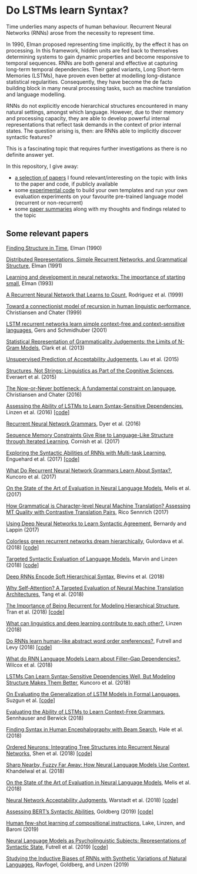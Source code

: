 # Do LSTMs learn Syntax?

Time underlies many aspects of human behaviour. Recurrent Neural Networks (RNNs) arose from the necessity to represent time. 

In 1990, Elman proposed representing time implicitly, by the effect it has on processing. In this framework, hidden units are fed back to themselves determining systems to gain dynamic properties and become responsive to temporal sequences. RNNs are both general and effective at capturing long-term temporal dependencies. Their gated variants, Long Short-term Memories (LSTMs), have proven even better at modelling long-distance statistical regularities. Consequently, they have become the de facto building block in many neural processing tasks, such as machine translation and language modelling.

RNNs do not explicitly encode hierarchical structures encountered in many natural settings, amongst which language. However, due to their memory and processing capacity, they are able to develop powerful internal representations that reflect task demands in the context of prior internal states. The question arising is, then: are RNNs able to implicitly discover syntactic features?

This is a fascinating topic that requires further investigations as there is no definite answer yet.

In this repository, I give away:
 - [a selection of papers](some-relevant-papers) I found relevant/interesting on the topic with links to the paper and code, if publicly available
 - some [experimental code](experiments) to build your own templates and run your own evaluation experiments on your favourite pre-trained language model (recurrent or non-recurrent)
 - some [paper summaries](paper-summaries) along with my thoughts and findings related to the topic

## Some relevant papers

[Finding Structure in Time](https://crl.ucsd.edu/~elman/Papers/fsit.pdf), Elman (1990)

[Distributed Representations, Simple Recurrent Networks, and Grammatical Structure](https://link.springer.com/content/pdf/10.1023/A:1022699029236.pdf), Elman (1991)

[Learning and development in neural networks: The importance of starting small](http://citeseerx.ist.psu.edu/viewdoc/download?doi=10.1.1.128.4487&rep=rep1&type=pdf), Elman (1993)

[A Recurrent Neural Network that Learns to Count](http://fuzzy.cs.ovgu.de/publications/other/RodWilElm99.pdf), Rodriguez et al. (1999)

[Toward a connectionist model of recursion in human linguistic performance](https://pdfs.semanticscholar.org/6111/e54dca481ee9176f718e2f33281d944d1fcd.pdf), Christiansen and Chater (1999)

[LSTM recurrent networks learn simple context-free and context-sensitive languages](https://www.researchgate.net/publication/3303030_LSTM_recurrent_networks_learn_simple_context-free_and_context-sensitive_languages), Gers and Schmidhuber (2001)

[Statistical Representation of Grammaticality Judgements: the Limits of N-Gram Models](https://pdfs.semanticscholar.org/e442/a3ca917b8b491375c9662843f7fd8c729598.pdf), Clark et al. (2013)

[Unsupervised Prediction of Acceptability Judgements](https://www.aclweb.org/anthology/P15-1156), Lau et al. (2015)

[Structures, Not Strings: Linguistics as Part of the Cognitive Sciences](https://www.sciencedirect.com/science/article/pii/S1364661315002326), Everaert et al. (2015) 

[The Now-or-Never bottleneck: A fundamental constraint on language](http://cnl.psych.cornell.edu/pubs/2016-cc-BBS.pdf), Christiansen and Chater (2016)

[Assessing the Ability of LSTMs to Learn Syntax-Sensitive Dependencies](http://aclweb.org/anthology/Q16-1037), Linzen et al. (2016) [[code]](https://github.com/TalLinzen/rnn_agreement)

[Recurrent Neural Network Grammars](https://www.aclweb.org/anthology/N16-1024), Dyer et al. (2016)

[Sequence Memory Constraints Give Rise to Language-Like Structure through Iterated Learning](https://journals.plos.org/plosone/article?id=10.1371/journal.pone.0168532), Cornish et al. (2017)

[Exploring the Syntactic Abilities of RNNs with Multi-task Learning](http://aclweb.org/anthology/K17-1003), Enguehard et al. (2017) [[code]](https://github.com/emengd/multitask-agreement)

[What Do Recurrent Neural Network Grammars Learn About Syntax?](http://aclweb.org/anthology/E17-1117), Kuncoro et al. (2017)

[On the State of the Art of Evaluation in Neural Language Models](https://arxiv.org/pdf/1707.05589.pdf), Melis et al. (2017) 

[How Grammatical is Character-level Neural Machine Translation? Assessing MT Quality with Contrastive Translation Pairs](https://aclweb.org/anthology/E17-2060), Rico Sennrich (2017)

[Using Deep Neural Networks to Learn Syntactic Agreement](http://csli-lilt.stanford.edu/ojs/index.php/LiLT/article/view/94/79), Bernardy and Lappin (2017)

[Colorless green recurrent networks dream hierarchically](http://aclweb.org/anthology/N18-1108), Gulordava et al. (2018) [[code]](https://github.com/facebookresearch/colorlessgreenRNNs)

[Targeted Syntactic Evaluation of Language Models](http://aclweb.org/anthology/D18-1151), Marvin and Linzen (2018) [[code]](https://github.com/BeckyMarvin/LM_syneval)

[Deep RNNs Encode Soft Hierarchical Syntax](https://aclweb.org/anthology/P18-2003), Blevins et al. (2018)

[Why Self-Attention? A Targeted Evaluation of Neural Machine Translation Architectures](https://aclweb.org/anthology/D18-1458), Tang et al. (2018)

[The Importance of Being Recurrent for Modeling Hierarchical Structure](http://aclweb.org/anthology/D18-1503), Tran et al. (2018) [[code]](https://github.com/ketranm/fan_vs_rnn)

[What can linguistics and deep learning contribute to each other?](https://arxiv.org/pdf/1809.04179.pdf), Linzen (2018)

[Do RNNs learn human-like abstract word order preferences?](https://arxiv.org/pdf/1811.01866.pdf), Futrell and Levy (2018) [[code]](https://github.com/langprocgroup/rnn_soft_constraints)

[What do RNN Language Models Learn about Filler–Gap Dependencies?](http://aclweb.org/anthology/W18-5423), Wilcox et al. (2018)

[LSTMs Can Learn Syntax-Sensitive Dependencies Well, But Modeling Structure Makes Them Better](http://aclweb.org/anthology/P18-1132), Kuncoro et al. (2018)

[On Evaluating the Generalization of LSTM Models in Formal Languages](https://arxiv.org/pdf/1811.01001.pdf), Suzgun et al. [[code]](https://github.com/suzgunmirac/lstm-eval)

[Evaluating the Ability of LSTMs to Learn Context-Free Grammars](http://aclweb.org/anthology/W18-5414), Sennhauser and Berwick (2018)

[Finding Syntax in Human Encephalography with Beam Search](http://aclweb.org/anthology/P18-1254), Hale et al. (2018)

[Ordered Neurons: Integrating Tree Structures into Recurrent Neural Networks](https://arxiv.org/pdf/1810.09536.pdf), Shen et al. (2018) [[code]](https://github.com/yikangshen/Ordered-Neurons)

[Sharp Nearby, Fuzzy Far Away: How Neural Language Models Use Context](http://aclweb.org/anthology/P18-1027), Khandelwal et al. (2018)

[On the State of the Art of Evaluation in Neural Language Models](https://openreview.net/pdf?id=ByJHuTgA-), Melis et al. (2018)

[Neural Network Acceptability Judgments](https://arxiv.org/pdf/1805.12471.pdf), Warstadt et al. (2018) [[code]](https://github.com/nyu-mll/CoLA-baselines)

[Assessing BERT’s Syntactic Abilities](https://arxiv.org/pdf/1901.05287.pdf), Goldberg (2019) [[code]](https://github.com/yoavg/bert-syntax)

[Human few-shot learning of compositional instructions](https://arxiv.org/pdf/1901.04587.pdf), Lake, Linzen, and Baroni (2019)

[Neural Language Models as Psycholinguistic Subjects: Representations of Syntactic State](https://arxiv.org/pdf/1903.03260.pdf), Futrell et al. (2019) [[code]](https://github.com/langprocgroup/nn_syntactic_state)

[Studying the Inductive Biases of RNNs with Synthetic Variations of Natural Languages](https://arxiv.org/pdf/1903.06400.pdf),  Ravfogel, Goldberg, and Linzen (2019)
